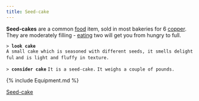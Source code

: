 ```yaml
---
title: Seed-cake
---
```


**Seed-cakes** are a common [food](food "wikilink") item, sold in most
bakeries for 6 [copper](gold "wikilink"). They are moderately filling -
[eating](eat "wikilink") two will get you from hungry to full.

`> `**`look cake`**
`A small cake which is seasoned with different seeds, it smells delightful`
`and is light and fluffy in texture.`

`> `**`consider cake`**
`It is a seed-cake.`
`It weighs a couple of pounds.`

{% include Equipment.md %}

[Seed-cake](Category:_Consumables "wikilink")